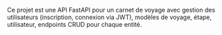 <!-- Use this file to provide workspace-specific custom instructions to Copilot. For more details, visit https://code.visualstudio.com/docs/copilot/copilot-customization#_use-a-githubcopilotinstructionsmd-file -->

Ce projet est une API FastAPI pour un carnet de voyage avec gestion des utilisateurs (inscription, connexion via JWT), modèles de voyage, étape, utilisateur, endpoints CRUD pour chaque entité.
